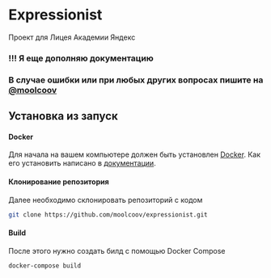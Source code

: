 
# Expressionist

Проект для Лицея Академии Яндекс



### !!! Я еще дополняю документацию

### В случае ошибки или при любых других вопросах пишите на [@moolcoov](https://moolcoov.t.me/)


## Установка из запуск

#### Docker
Для начала на вашем компьютере должен быть установлен [Docker](https://docker.com). Как его установить написано в [документации](https://docs.docker.com/get-docker/).

#### Клонирование репозитория
Далее необходимо склонировать репозиторий с кодом
```bash
git clone https://github.com/moolcoov/expressionist.git
```

#### Build
После этого нужно создать билд с помощью Docker Compose
```bash
docker-compose build
```